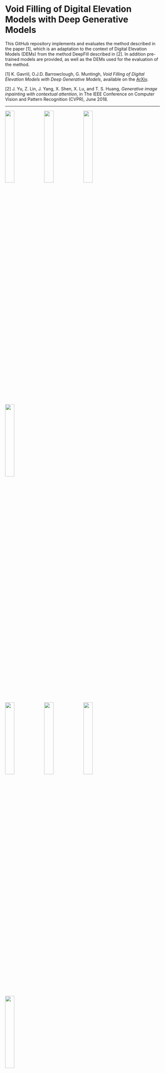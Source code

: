 # Void Filling of Digital Elevation Models with Deep Generative Models

This GitHub repository implements and evaluates the method described in the paper [1], which is an adaptation to the context of Digital Elevation Models (DEMs) from the method DeepFill described in [2]. In addition pre-trained models are provided, as well as the DEMs used for the evaluation of the method.

[1] K. Gavriil, O.J.D. Barrowclough, G. Muntingh, _Void Filling of Digital Elevation Models with Deep Generative Models_, available on the [ArXiv](https://arxiv.org/abs/1811.12693).

[2] J. Yu, Z. Lin, J. Yang, X. Shen, X. Lu, and T. S. Huang, _Generative image inpainting with contextual attention_, in The IEEE Conference on Computer Vision and Pattern Recognition (CVPR), June 2018.

---

<p>
<img src="https://user-images.githubusercontent.com/26650959/49333780-24d37380-f5c5-11e8-8dc9-104ac7373874.png" width="24.5%" />
<img src="https://user-images.githubusercontent.com/26650959/49333779-24d37380-f5c5-11e8-88de-b1157b59537c.png" width="24.5%" />
<img src="https://user-images.githubusercontent.com/26650959/49333784-256c0a00-f5c5-11e8-8868-953bc154b182.png" width="24.5%" />
<img src="https://user-images.githubusercontent.com/26650959/49333783-256c0a00-f5c5-11e8-9243-a454924bb0af.png" width="24.5%" />
</p>

<p>
<img src="https://user-images.githubusercontent.com/26650959/49333787-269d3700-f5c5-11e8-8586-fcd9bfdc0768.png" width="24.5%" />
<img src="https://user-images.githubusercontent.com/26650959/49333788-269d3700-f5c5-11e8-8d6c-6702063abcdf.png" width="24.5%" />
<img src="https://user-images.githubusercontent.com/26650959/49333785-2604a080-f5c5-11e8-8043-38df141459dc.png" width="24.5%" />
<img src="https://user-images.githubusercontent.com/26650959/49333786-2604a080-f5c5-11e8-9fab-2d5f74cca6c8.png" width="24.5%" />
</p>

Selection of results of the DeepDEMFill void filling method for Digital Elevation Models.

---

## Setup

* Install python3.
* Install [tensorflow](https://www.tensorflow.org/install/) (tested on Release 1.3.0, 1.4.0, 1.5.0, 1.6.0, 1.7.0).
* Install tensorflow toolkit [neuralgym](https://github.com/konstantg/neuralgym) (run `pip install git+https://github.com/konstantg/neuralgym`).
* Clone the repository `git clone https://github.com/konstantg/dem-fill.git`

Other dependencies: [`opencv-python`](https://pypi.org/project/opencv-python/), [`PyYAML`](https://pypi.org/project/PyYAML/)

## Testing pretrained models

[Norway Landscape](https://drive.google.com/open?id=1OaQ0PNqaLQ5-TVerRzQl3OkIXdf9R4US) | [Norway Cities](https://drive.google.com/open?id=1Y_noNEPh6Uzm1OFzGWT3Tsey83nYsgCl)

Download the desired model(s), create a `model_logs/` directory in the `dem-fill/` directory and extract the zip folder there. Specifically, to run the examples below, the extracted files (`checkpoint` etc.) should be in either the `model_logs/norway_land/` or the `model_logs/norway_cities/` directory respectively.

Model `norway_land` was trained on 10m-resolution DEMs of Western and Eastern Norway while `norway_cities` was trained on 2m-resolution DEMs of the three largest cities in Norway, namely Oslo, Trondheim, and Bergen. The input in both cases are DEMs of size 256x256. The size of the void ranges from 64x64 up to 128x128 (not necessarily rectangular) and is randomly placed over the DEM.

To run:

```bash
# Norway Landscape
python test.py --image data/land01.tif --mask data/land01mask.png --output data/land01out.tif --checkpoint_dir model_logs/norway_land/

# Norway Cities
python test.py --image data/city01.tif --mask data/city01mask.png --output data/city01out.tif --checkpoint_dir model_logs/norway_cities/
```

__Note:__ If you do not have a TIF viewer, [IrfanView](https://www.irfanview.com/) is recommended.

## Results

We compared our results with two other void-filling methods, namely inverse distance weighting (solution provided by `gdal_fillnodata.py`) and LR B-spline interpolation. The 50 random urban and 50 random rural DEMs, along with the randomly generated masks and the void-filling results, used in the comparison can be downloaded [here](https://drive.google.com/open?id=12GaxRnzoJUJNKdXn-yIeWl1mwpjaz8DO).

## Training

For training on your DEMs, please modify accordingly the `data_from_fnames.py` file from the installed `neuralgym` package to accept your files. For example, it was more efficient to use an [`h5py`](https://www.h5py.org/) data structure to store and sample the Norway landscape dataset, while for the Norway cities dataset we preload the Oslo, Bergen and Trondheim DEMs to memory for sampling. Please refer to the `data_from_fnames.py` file for these examples.

1. Training:
    * Modify the data `data_from_fnames.py` file accordingly.
    * Modify [inpaint.yml](/inpaint.yml) to set LOG_DIR, IMG_SHAPES and other parameters.
    * Run `python train.py`.
2. Resume training:
    * Modify MODEL_RESTORE flag in [inpaint.yml](/inpaint.yml). E.g., MODEL_RESTORE: 20181119115621405562_norway_cities.
    * Run `python train.py`.
3. Testing:
    * Run `python test.py --image examples/input.tif --mask examples/mask.png --output examples/output.tif --checkpoint model_logs/your_model_dir`.


## License

CC 4.0 Attribution-NonCommercial International

The software is for educational and academic research purpose only.

## Acknowledgements

We adapted the GitHub repository [generative_inpainting](https://github.com/JiahuiYu/generative_inpainting) to the setting of Digital Elevation Models. The open source C++ library [GoTools](https://github.com/SINTEF-Geometry/GoTools) was used for generating the LR B-spline data. Data provided courtesy Norwegian Mapping Authorities (www.hoydedata.no), copyright Kartverket (CC BY 4.0). This project has received funding from the European Union’s Horizon 2020 research and innovation programme under the Marie Skłodowska-Curie grant agreement No 675789. This projected was also supported by an IKTPLUSS grant, project number 270922, from the Research Council of Norway.

## Citing

```
@article{1811.12693,
author = {Konstantinos Gavriil and Georg Muntingh and Oliver J. D. Barrowclough},
title = {Void Filling of Digital Elevation Models with Deep Generative Models},
year = {2018},
eprint = {arXiv:1811.12693},
}
```

